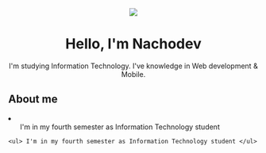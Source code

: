 <div id="header" align="center" width="300">
  
  <img src="https://media2.giphy.com/media/NytMLKyiaIh6VH9SPm/200.webp?cid=ecf05e47gzxlty4ccc8o0kxj9vn8eys6gozae9mqm2219upe&rid=200.webp&ct=g" />
  
  <h1> Hello, I'm Nachodev </h1>
  
  <p> I'm studying Information Technology. I've knowledge in Web development & Mobile.</p>
  
</div>

<div id="about-me">

  <h2> About me </h1>
  
  <li>
    <ul> I'm in my fourth semester as Information Technology student </ul>
    
    <ul> I'm in my fourth semester as Information Technology student </ul>
  </li>
  
</div>
